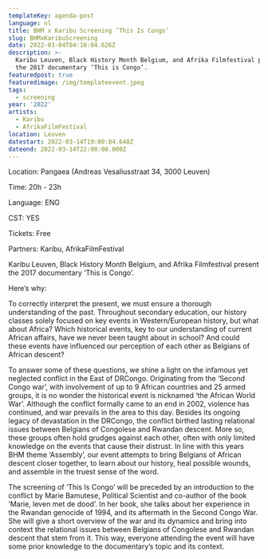 ```yaml
---
templateKey: agenda-post
language: nl
title: BHM x Karibu Screening ‘This Is Congo’
slug: BHMxKaribuScreening
date: 2022-03-04T04:10:04.626Z
description: >-
  Karibu Leuven, Black History Month Belgium, and Afrika Filmfestival present
  the 2017 documentary ‘This is Congo’.
featuredpost: true
featuredimage: /img/templateevent.jpeg
tags:
  - screening
year: '2022'
artists:
  - Karibu
  - AfrikaFilmFestival
location: Leuven
datestart: 2022-03-14T19:00:04.648Z
dateend: 2022-03-14T22:00:00.000Z
---
```

Location: Pangaea (Andreas Vesaliusstraat 34, 3000 Leuven)

Time: 20h - 23h 

Language: ENG

CST: YES

Tickets: Free

Partners: Karibu, AfrikaFilmFestival

Karibu Leuven, Black History Month Belgium, and Afrika Filmfestival present the 2017 documentary ‘This is Congo’.

Here’s why:

To correctly interpret the present, we must ensure a thorough understanding of the past. Throughout secondary education, our history classes solely focused on key events in Western/European history, but what about Africa? Which historical events, key to our understanding of current African affairs, have we never been taught about in school? And could these events have influenced our perception of each other as Belgians of African descent?



To answer some of these questions, we shine a light on the infamous yet neglected conflict in the East of DRCongo. Originating from the ‘Second Congo war’, with involvement of up to 9 African countries and 25 armed groups, it is no wonder the historical event is nicknamed ‘the African World War’. Although the conflict formally came to an end in 2002, violence has continued, and war prevails in the area to this day. Besides its ongoing legacy of devastation in the DRCongo, the conflict birthed lasting relational issues between Belgians of Congolese and Rwandan descent. More so, these groups often hold grudges against each other, often with only limited knowledge on the events that cause their distrust. In line with this years BHM theme ‘Assembly’, our event attempts to bring Belgians of African descent closer together, to learn about our history, heal possible wounds, and assemble in the truest sense of the word.

The screening of ‘This Is Congo’ will be preceded by an introduction to the conflict by Marie Bamutese, Political Scientist and co-author of the book ‘Marie, leven met de dood’. In her book, she talks about her experience in the Rwandan genocide of 1994, and its aftermath in the Second Congo War. She will give a short overview of the war and its dynamics and bring into context the relational issues between Belgians of Congolese and Rwandan descent that stem from it. This way, everyone attending the event will have some prior knowledge to the documentary’s topic and its context.
